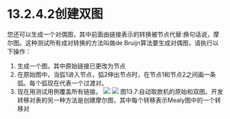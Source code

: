 # 13.2.4.2创建双图

您还可以生成一个对偶图，其中前面由链接表示的转换被节点代替:换句话说，摩尔图。这种测试所有成对转换的方法叫做de Bruijn算法要生成对偶图，请执行以下操作：

1. 生成一个图，其中原始链接已更改为节点
2. 在原始图中，当弧1进入节点，弧2伸出节点时，在节点1和节点2之间画一条弧。每个弧现在代表一个过渡对。
3. 现在用测试用例覆盖所有链接。
![](https://tva1.sinaimg.cn/large/008i3skNgy1gykji7hhxej30qe0akq3q.jpg)
![](https://tva1.sinaimg.cn/large/008i3skNgy1gykji9pblaj311c0ogjth.jpg)
图13.7:自动取款机的原始和双图。开发转移对表的另一种方法是创建摩尔图，其中每个转移表示Mealy图中的一个转移对

